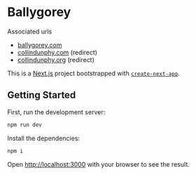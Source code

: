 # Ballygorey

Associated urls
- [ballygorey.com](https://ballygorey.com)
- [collindunphy.com](https://collindunphy.com) (redirect)
- [collindunphy.org](https://collindunphy.org) (redirect)

This is a [Next.js](https://nextjs.org/) project bootstrapped with [`create-next-app`](https://github.com/vercel/next.js/tree/canary/packages/create-next-app).

## Getting Started

First, run the development server:
```bash
npm run dev
```

Install the dependencies:
```bash
npm i
```

Open [http://localhost:3000](http://localhost:3000) with your browser to see the result.
